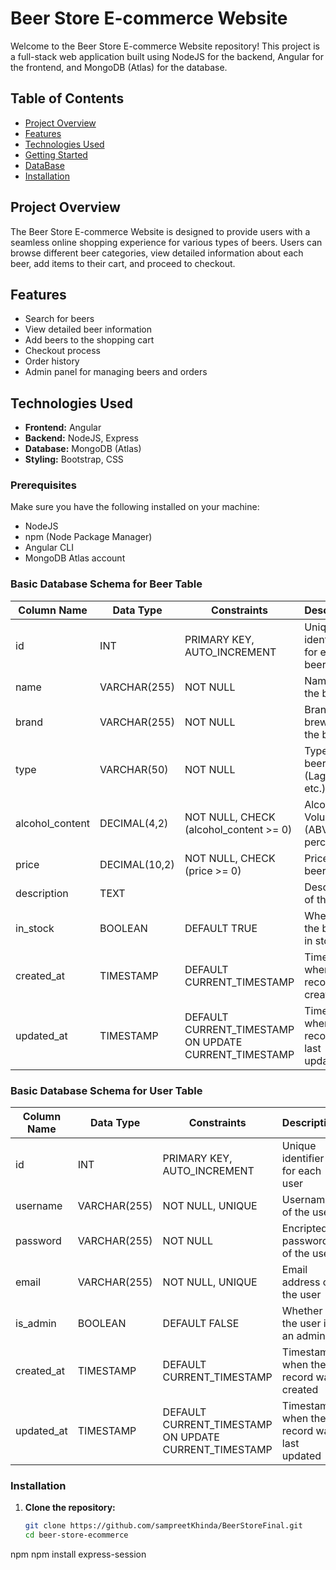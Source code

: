 # Beer Store E-commerce Website

Welcome to the Beer Store E-commerce Website repository! This project is a full-stack web application built using NodeJS for the backend, Angular for the frontend, and MongoDB (Atlas) for the database.

## Table of Contents

- [Project Overview](#project-overview)
- [Features](#features)
- [Technologies Used](#technologies-used)
- [Getting Started](#getting-started)
- [DataBase](#database)
- [Installation](#installation)



## Project Overview

The Beer Store E-commerce Website is designed to provide users with a seamless online shopping experience for various types of beers. Users can browse different beer categories, view detailed information about each beer, add items to their cart, and proceed to checkout.

## Features

- Search for beers
- View detailed beer information
- Add beers to the shopping cart
- Checkout process
- Order history
- Admin panel for managing beers and orders

## Technologies Used

- **Frontend:** Angular
- **Backend:** NodeJS, Express
- **Database:** MongoDB (Atlas)
- **Styling:** Bootstrap, CSS

### Prerequisites

Make sure you have the following installed on your machine:

- NodeJS
- npm (Node Package Manager)
- Angular CLI
- MongoDB Atlas account

### Basic Database Schema for Beer Table

| Column Name     | Data Type     | Constraints           | Description                          |
|-----------------|---------------|-----------------------|--------------------------------------|
| id              | INT           | PRIMARY KEY, AUTO_INCREMENT | Unique identifier for each beer      |
| name            | VARCHAR(255)  | NOT NULL              | Name of the beer                     |
| brand           | VARCHAR(255)  | NOT NULL              | Brand or brewery of the beer         |
| type            | VARCHAR(50)   | NOT NULL              | Type of beer (Lager, Ale, etc.)      |
| alcohol_content | DECIMAL(4,2)  | NOT NULL, CHECK (alcohol_content >= 0) | Alcohol by Volume (ABV) percentage  |
| price           | DECIMAL(10,2) | NOT NULL, CHECK (price >= 0) | Price of the beer                |
| description     | TEXT          |                       | Description of the beer              |
| in_stock        | BOOLEAN       | DEFAULT TRUE          | Whether the beer is in stock         |
| created_at      | TIMESTAMP     | DEFAULT CURRENT_TIMESTAMP | Timestamp when the record was created |
| updated_at      | TIMESTAMP     | DEFAULT CURRENT_TIMESTAMP ON UPDATE CURRENT_TIMESTAMP | Timestamp when the record was last updated |

### Basic Database Schema for User Table

| Column Name | Data Type     | Constraints           | Description                          |
|-------------|---------------|-----------------------|--------------------------------------|
| id          | INT           | PRIMARY KEY, AUTO_INCREMENT | Unique identifier for each user    |
| username    | VARCHAR(255)  | NOT NULL, UNIQUE      | Username of the user                |
| password    | VARCHAR(255)  | NOT NULL              | Encripted password of the user         |
| email       | VARCHAR(255)  | NOT NULL, UNIQUE      | Email address of the user           |
| is_admin    | BOOLEAN       | DEFAULT FALSE         | Whether the user is an admin        |
| created_at  | TIMESTAMP     | DEFAULT CURRENT_TIMESTAMP | Timestamp when the record was created |
| updated_at  | TIMESTAMP     | DEFAULT CURRENT_TIMESTAMP ON UPDATE CURRENT_TIMESTAMP | Timestamp when the record was last updated |


### Installation

1. **Clone the repository:**

    ```bash
    git clone https://github.com/sampreetKhinda/BeerStoreFinal.git
    cd beer-store-ecommerce
    ```

npm 
npm install express-session
